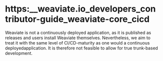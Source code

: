 # https:\_\_weaviate.io_developers_contributor-guide_weaviate-core_cicd

Weaviate is not a continuously deployed application, as it is published as releases and users install Weaviate themselves. Nevertheless, we aim to treat it with the same level of CI/CD-maturity as one would a continuous deployedapplication. It is therefore not feasible to allow for true trunk-based development.

